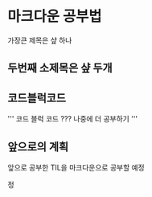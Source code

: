 # 마크다운 공부법 
가장큰 제목은 샾 하나 

## 두번째 소제목은 샾 두개

## 코드블럭코드
'''
코드 블럭 코드 ??? 나중에 더 공부하기 
'''



##  앞으로의 계획
 앞으로 공부한 TIL을 마크다운으로 공부할 예정


정